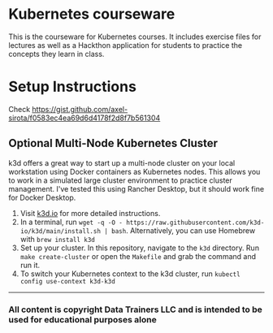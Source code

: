# Kubernetes courseware

This is the courseware for Kubernetes courses. It includes exercise files for lectures as well as a Hackthon application for students to practice the concepts they learn in class.

# Setup Instructions

Check https://gist.github.com/axel-sirota/f0583ec4ea69d6d4178f2d8f7b561304

## Optional Multi-Node Kubernetes Cluster
k3d offers a great way to start up a multi-node cluster on your local workstation using Docker containers as Kubernetes nodes. This allows you to work in a simulated large cluster environment to practice cluster management. I've tested this using Rancher Desktop, but it should work fine for Docker Desktop.
1. Visit [k3d.io](https://www.k3d.io) for more detailed instructions.
1. In a terminal, run `wget -q -O - https://raw.githubusercontent.com/k3d-io/k3d/main/install.sh | bash`. Alternatively, you can use Homebrew with `brew install k3d`
1. Set up your cluster. In this repository, navigate to the `k3d` directory. Run `make create-cluster` or open the `Makefile` and grab the command and run it.
1. To switch your Kubernetes context to the k3d cluster, run `kubectl config use-context k3d-k3d`
---

### All content is copyright Data Trainers LLC and is intended to be used for educational purposes alone